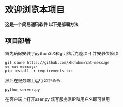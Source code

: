 # 欢迎浏览本项目
**这是一个简易通讯软件 以下是部署方法**
## 项目部署
首先确保安装了python3.X和git 然后克隆项目 并安装依赖项
```
git clone https://github.com/xhdndmm/cat-message
cd cat-message/
pip install -r requirements.txt
```
然后在服务端上运行如下命令
```
python server.py
```
在客户端上打开user.py 填写服务器IP和用户名即可使用